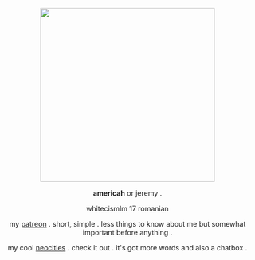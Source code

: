 <p align="center">
<img width="350" src="https://user-images.githubusercontent.com/125375607/218767462-798fd138-b6f4-4bbe-9246-650cfc038a40.png">

<p align="center">
<strong>americah</strong> or jeremy .
<p align="center"> whitecismlm 17 romanian
<p align="center"> my <a href="https://patreon.com/dnfer/about">patreon</a> . short, simple . less things to know about me but somewhat important before anything .
<p align="center"> my cool <a href="https://mwii.neocities.org">neocities</a> . check it out . it's got more words and also a chatbox .

